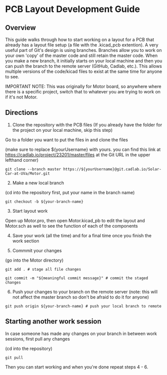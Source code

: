 # PCB Layout Development Guide
## Overview
This guide walks through how to start working on a layout for a PCB that already has a layout file setup (a file with the .kicad_pcb extention). A very useful part of Git's design is using branches. Branches allow you to work on your own 'copy' of the master code and still retain the master code. When you make a new branch, it initially starts on your local machine and then you can push the branch to the remote server (GitHub, Cadlab, etc.). This allows multiple versions of the code/kicad files to exist at the same time for anyone to see.

IMPORTANT NOTE: This was originally for Motor board, so anywhere where there is a specific project, switch that to whatever you are trying to work on if it's not Motor.

## Directions

1. Clone the repository with the PCB files (If you already have the folder for the project on your local machine, skip this step)

Go to a folder you want to put the files in and clone the files 

(make sure to replace ${yourUsername} with yours. you can find this link at https://cadlab.io/project/23201/master/files at the Git URL in the upper lefthand corner)

`git clone --branch master https://${yourUsername}@git.cadlab.io/Solar-Car-at-UVa/Motor.git`

2. Make a new local branch

(cd into the repository first, put your name in the branch name)

`git checkout -b ${your-branch-name}`

3. Start layout work

Open up Motor.pro, then open Motor.kicad_pb to edit the layout and Motor.sch as well to see the function of each of the components

4. Save your work (all the time) and for a final time once you finish the work section

5. Commmit your changes

(go into the Motor directory)

`git add . # stage all file changes`

`git commit -m "${meaningful commit message}" # commit the staged changes`

6. Push your changes to your branch on the remote server (note: this will not affect the master branch so don't be afraid to do it for anyone)

`git push origin ${your-branch-name} # push your local branch to remote`

## Starting another work session

In case someone has made any changes on your branch in between work sessions, first pull any changes

(cd into the repository)

`git pull`

Then you can start working and when you're done repeat steps 4 - 6.